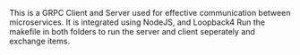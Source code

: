 This is a GRPC Client and Server used for effective communication between microservices. It is integrated using NodeJS, and Loopback4
Run the makefile in both folders to run the server and client seperately and exchange items.
